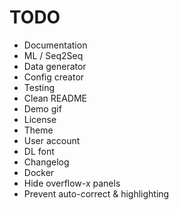 # TODO

- Documentation
- ML / Seq2Seq
- Data generator
- Config creator
- Testing
- Clean README
- Demo gif
- License
- Theme
- User account
- DL font
- Changelog
- Docker
- Hide overflow-x panels
- Prevent auto-correct & highlighting
